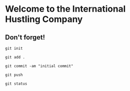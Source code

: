 # Welcome to the International Hustling Company

## Don't forget!

```md
git init

git add .

git commit -am "initial commit"

git push

git status
```
